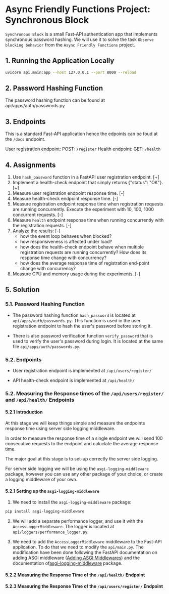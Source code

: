 # Async Friendly Functions Project: Synchronous Block

`Synchronous Block` is a small Fast-API authentication app that implements synchronous password hashing.
We will use it to solve the task `Observe blocking behavior` from the `Async Friendly Functions` project.

## 1. Running the Application Locally

```bash
uvicorn api.main:app --host 127.0.0.1 --port 8000 --reload
```

## 2. Password Hashing Function

The password hashing function can be found at api/apps/auth/passwords.py

## 3. Endpoints

This is a standard Fast-API application hence the edpoints can be foud at the `/docs` endpoint.

User registration endpoint: POST: `/register`
Health endpoint: GET: `/health`


## 4. Assignments
1) Use `hash_password` function in a FastAPI user registration endpoint. [+]
2) Implement a health-check endpoint that simply returns {"status": "OK"}.[+]
3) Measure user registration endpoint response time. [-]
4) Measure health-check endpoint response time. [-]
5) Measure registration endpoint response time when registration requests are running concurrently. Execute the experiment with 10, 100, 1000 concurrent requests. [-]
6) Measure `health` endpoint response time when running concurrently with the registration requests. [-]
7) Analyze the results: [-]
    - how the event loop behaves when blocked?
    - how responsiveness is affected under load?
    - how does the health-check endpoint behave when multiple registration requests are running concurrently? How does its response time change with concurrency?
    - how does the average response time of registration end-point change with concurrency?
8) Measure CPU and memory usage during the experiments. [-]

## 5. Solution

### 5.1. Password Hashing Function

- The password hashing function `hash_password` is located at `api/apps/auth/passwords.py`. This function is used in the user registration endpoint to hash the user's password before storing it.

- There is also password verification function `verify_password` that is used to verify the user's password during login. It is located at the same file `api/apps/auth/passwords.py`.


### 5.2. Endpoints

- User registration endpoint is implemented at `/api/users/register/`

- API health-check endpoint is implemented at `/api/health/`


### 5.2. Measuring the Response times of the `/api/users/register/` and `/api/health/` Endpoints

#### 5.2.1 Introduction

At this stage we will keep things simple and measure the endpoints response time using server side logging
middleware.

In order to measure the response time of a single endpoint we will send 100 consecutive requests to the endpoint and caluclate the average response time.

The major goal at this stage is to set-up correctly the server side logging.

For server side logging we will be using the `asgi-logging-middleware` package, however you can use any other package of your choice, or create a logging middleware of your own. 


#### 5.2.1 Setting up the `asgi-logging-middleware`

1) We need to install the `asgi-logging-middleware` package:

```bash
pip install asgi-logging-middleware
```

2) We will add a separate performance logger, and use it with the `AccessLoggerMiddleware`. The logger is located 
at `api/loggers/performance_logger.py`.

3) We need to add the `AccessLoggerMiddleware` middleware to the Fast-API application. To do that we need to modify the 
`api/main.py`. The modification have been done following the FastAPI documentation on adding ASGI middleware ([Adding ASGI Middlewares](https://fastapi.tiangolo.com/advanced/middleware/#adding-asgi-middlewares))  and the documentation of[asgi-logging-middleware](https://github.com/alv2017/asgi-logging-middleware) package. 


#### 5.2.2 Measuring the Response Time of the `/api/health/` Endpoint


#### 5.2.3 Measuring the Response Time of the `/api/users/register/` Endpoint






